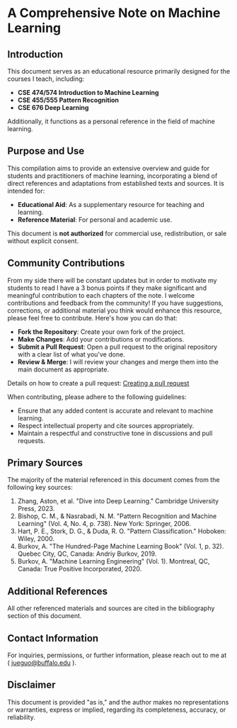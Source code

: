 # A Comprehensive Note on Machine Learning

## Introduction

This document serves as an educational resource primarily designed for the courses I teach, including:

- **CSE 474/574 Introduction to Machine Learning**
- **CSE 455/555 Pattern Recognition**
- **CSE 676 Deep Learning**

Additionally, it functions as a personal reference in the field of machine learning.

## Purpose and Use

This compilation aims to provide an extensive overview and guide for students and practitioners of machine learning, incorporating a blend of direct references and adaptations from established texts and sources. It is intended for:

- **Educational Aid**: As a supplementary resource for teaching and learning.
- **Reference Material**: For personal and academic use.

This document is **not authorized** for commercial use, redistribution, or sale without explicit consent.

## Community Contributions
From my side there will be constant updates but in order to motivate my students to read I have a 3 bonus points if they make significant and meaningful contribution to each chapters of the note. I welcome contributions and feedback from the community! If you have suggestions, corrections, or additional material you think would enhance this resource, please feel free to contribute. Here's how you can do that:

- **Fork the Repository**: Create your own fork of the project.
- **Make Changes**: Add your contributions or modifications.
- **Submit a Pull Request**: Open a pull request to the original repository with a clear list of what you've done.
- **Review & Merge**: I will review your changes and merge them into the main document as appropriate.

Details on how to create a pull request: [Creating a pull request](https://docs.github.com/en/pull-requests/collaborating-with-pull-requests/proposing-changes-to-your-work-with-pull-requests/creating-a-pull-request) 

When contributing, please adhere to the following guidelines:

- Ensure that any added content is accurate and relevant to machine learning.
- Respect intellectual property and cite sources appropriately.
- Maintain a respectful and constructive tone in discussions and pull requests.

## Primary Sources

The majority of the material referenced in this document comes from the following key sources:

1. Zhang, Aston, et al. "Dive into Deep Learning." Cambridge University Press, 2023.
2. Bishop, C. M., & Nasrabadi, N. M. "Pattern Recognition and Machine Learning" (Vol. 4, No. 4, p. 738). New York: Springer, 2006.
3. Hart, P. E., Stork, D. G., & Duda, R. O. "Pattern Classification." Hoboken: Wiley, 2000.
4. Burkov, A. "The Hundred-Page Machine Learning Book" (Vol. 1, p. 32). Quebec City, QC, Canada: Andriy Burkov, 2019.
5. Burkov, A. "Machine Learning Engineering" (Vol. 1). Montreal, QC, Canada: True Positive Incorporated, 2020.


## Additional References

All other referenced materials and sources are cited in the bibliography section of this document.

## Contact Information

For inquiries, permissions, or further information, please reach out to me at ( jueguo@buffalo.edu ).

## Disclaimer

This document is provided "as is," and the author makes no representations or warranties, express or implied, regarding its completeness, accuracy, or reliability.
